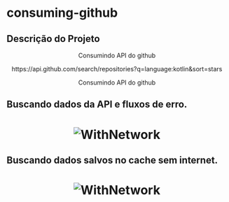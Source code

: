 # consuming-github
## Descrição do Projeto
<p align="center">Consumindo API do github</p>
<p align="center">https://api.github.com/search/repositories?q=language:kotlin&sort=stars</p>
<p align="center">Consumindo API do github</p>

## Buscando dados da API e fluxos de erro.
<h1 align="center">
  <img alt="WithNetwork" title="#WithNetwork" src="./screens/carregando_dados_network" />
</h1>

## Buscando dados salvos no cache sem internet.
<h1 align="center">
  <img alt="WithNetwork" title="#WithNetwork" src="./screens/carregando_dados_cache" />
</h1>

